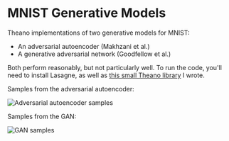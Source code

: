 # MNIST Generative Models

Theano implementations of two generative models for MNIST:

- An adversarial autoencoder (Makhzani et al.)
- A generative adversarial network (Goodfellow et al.)

Both perform reasonably, but not particularly well. To run the code, you'll need to install Lasagne, as well as [this small Theano library](https://github.com/igul222/swft) I wrote.

Samples from the adversarial autoencoder:

![Adversarial autoencoder samples](https://raw.githubusercontent.com/igul222/mnist_generative/master/autoencoder.png)

Samples from the GAN:

![GAN samples](https://raw.githubusercontent.com/igul222/mnist_generative/master/gan.png)